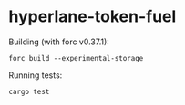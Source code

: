 # hyperlane-token-fuel

Building (with forc v0.37.1):

```
forc build --experimental-storage
```

Running tests:

```
cargo test
```
